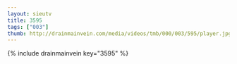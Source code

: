 ```yaml
--- 
layout: sieutv
title: 3595
tags: ["003"]
thumb: http://drainmainvein.com/media/videos/tmb/000/003/595/player.jpg
---
```

{% include drainmainvein key="3595" %} 
